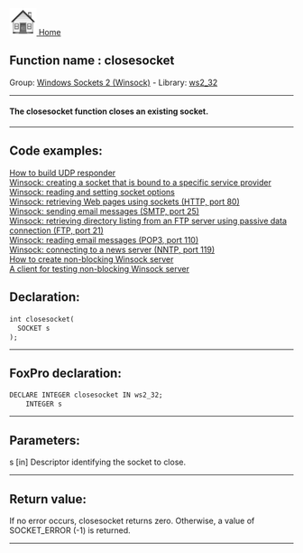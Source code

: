 [<img src="../../images/home.png"> Home ](https://github.com/VFPX/Win32API)  

## Function name : closesocket
Group: [Windows Sockets 2 (Winsock)](../../functions_group.md#Windows_Sockets_2_(Winsock))  -  Library: [ws2_32](../../Libraries.md#ws2_32)  
***  


#### The closesocket function closes an existing socket.
***  


## Code examples:
[How to build UDP responder](../../samples/sample_052.md)  
[Winsock: creating a socket that is bound to a specific service provider](../../samples/sample_226.md)  
[Winsock: reading and setting socket options](../../samples/sample_232.md)  
[Winsock: retrieving Web pages using sockets (HTTP, port 80)](../../samples/sample_383.md)  
[Winsock: sending email messages (SMTP, port 25)](../../samples/sample_385.md)  
[Winsock: retrieving directory listing from an FTP server using passive data connection (FTP, port 21)](../../samples/sample_386.md)  
[Winsock: reading email messages (POP3, port 110)](../../samples/sample_388.md)  
[Winsock: connecting to a news server (NNTP, port 119)](../../samples/sample_389.md)  
[How to create non-blocking Winsock server](../../samples/sample_412.md)  
[A client for testing non-blocking Winsock server](../../samples/sample_413.md)  

## Declaration:
```foxpro  
int closesocket(
  SOCKET s
);  
```  
***  


## FoxPro declaration:
```foxpro  
DECLARE INTEGER closesocket IN ws2_32;
	INTEGER s  
```  
***  


## Parameters:
s 
[in] Descriptor identifying the socket to close.   
***  


## Return value:
If no error occurs, closesocket returns zero. Otherwise, a value of SOCKET_ERROR (-1) is returned.  
***  

